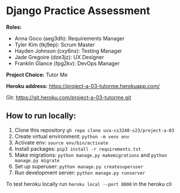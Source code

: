 # Django Practice Assessment


**Roles:**
- Anna Goco (aeg3dh): Requirements Manager
- Tyler Kim (tkj9ep): Scrum Master 
- Hayden Johnson (cxy6nx): Testing Manager
- Jade Gregoire (dze3jz): UX Designer
- Franklin Glance (fpg2kv): DevOps Manager


**Project Choice:** Tutor Me


**Heroku address:** https://project-a-03-tutorme.herokuapp.com/

Git: https://git.heroku.com/project-a-03-tutorme.git


## How to run locally:
1. Clone this repository `gh repo clone uva-cs3240-s23/project-a-03`
2. Create virtual environment: `python -m venv env`
3. Activate env: `source env/bin/activate`
4. Install packages: `pip3 install -r requirements.txt`
5. Make migrations: `python manage.py makemigrations` and `python manage.py migrate`
6. Set up superuser: `python manage.py createsuperuser` 
7. Run development server: `python manage.py runserver`


To test heroku locally run `heroku local --port 8000` in the heroku cli
